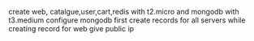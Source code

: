 create web, catalgue,user,cart,redis with t2.micro and mongodb with t3.medium
configure mongodb first
create records for all servers
while creating record for web give public ip
